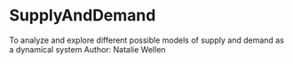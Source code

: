# SupplyAndDemand
To analyze and explore different possible models of supply and demand as a dynamical system
Author: Natalie Wellen

